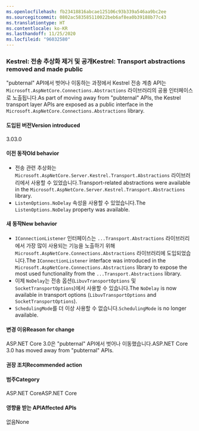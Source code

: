 ```yaml
---
ms.openlocfilehash: fb23418816abcae125106c93b339a546aa9bc2ee
ms.sourcegitcommit: 0802ac583585110022beb6af8ea0b39188b77c43
ms.translationtype: HT
ms.contentlocale: ko-KR
ms.lasthandoff: 11/25/2020
ms.locfileid: "96032580"
---
```

### <a name="kestrel-transport-abstractions-removed-and-made-public"></a><span data-ttu-id="9dc6f-101">Kestrel: 전송 추상화 제거 및 공개</span><span class="sxs-lookup"><span data-stu-id="9dc6f-101">Kestrel: Transport abstractions removed and made public</span></span>

<span data-ttu-id="9dc6f-102">"pubternal" API에서 벗어나 이동하는 과정에서 Kestrel 전송 계층 API는 `Microsoft.AspNetCore.Connections.Abstractions` 라이브러리의 공용 인터페이스로 노출됩니다.</span><span class="sxs-lookup"><span data-stu-id="9dc6f-102">As part of moving away from "pubternal" APIs, the Kestrel transport layer APIs are exposed as a public interface in the `Microsoft.AspNetCore.Connections.Abstractions` library.</span></span>

#### <a name="version-introduced"></a><span data-ttu-id="9dc6f-103">도입된 버전</span><span class="sxs-lookup"><span data-stu-id="9dc6f-103">Version introduced</span></span>

<span data-ttu-id="9dc6f-104">3.0</span><span class="sxs-lookup"><span data-stu-id="9dc6f-104">3.0</span></span>

#### <a name="old-behavior"></a><span data-ttu-id="9dc6f-105">이전 동작</span><span class="sxs-lookup"><span data-stu-id="9dc6f-105">Old behavior</span></span>

- <span data-ttu-id="9dc6f-106">전송 관련 추상화는 `Microsoft.AspNetCore.Server.Kestrel.Transport.Abstractions` 라이브러리에서 사용할 수 있었습니다.</span><span class="sxs-lookup"><span data-stu-id="9dc6f-106">Transport-related abstractions were available in the `Microsoft.AspNetCore.Server.Kestrel.Transport.Abstractions` library.</span></span>
- <span data-ttu-id="9dc6f-107">`ListenOptions.NoDelay` 속성을 사용할 수 있었습니다.</span><span class="sxs-lookup"><span data-stu-id="9dc6f-107">The `ListenOptions.NoDelay` property was available.</span></span>

#### <a name="new-behavior"></a><span data-ttu-id="9dc6f-108">새 동작</span><span class="sxs-lookup"><span data-stu-id="9dc6f-108">New behavior</span></span>

- <span data-ttu-id="9dc6f-109">`IConnectionListener` 인터페이스는 `...Transport.Abstractions` 라이브러리에서 가장 많이 사용되는 기능을 노출하기 위해 `Microsoft.AspNetCore.Connections.Abstractions` 라이브러리에 도입되었습니다.</span><span class="sxs-lookup"><span data-stu-id="9dc6f-109">The `IConnectionListener` interface was introduced in the `Microsoft.AspNetCore.Connections.Abstractions` library to expose the most used functionality from the `...Transport.Abstractions` library.</span></span>
- <span data-ttu-id="9dc6f-110">이제 `NoDelay`는 전송 옵션(`LibuvTransportOptions` 및 `SocketTransportOptions`)에서 사용할 수 있습니다.</span><span class="sxs-lookup"><span data-stu-id="9dc6f-110">The `NoDelay` is now available in transport options (`LibuvTransportOptions` and `SocketTransportOptions`).</span></span>
- <span data-ttu-id="9dc6f-111">`SchedulingMode`를 더 이상 사용할 수 없습니다.</span><span class="sxs-lookup"><span data-stu-id="9dc6f-111">`SchedulingMode` is no longer available.</span></span>

#### <a name="reason-for-change"></a><span data-ttu-id="9dc6f-112">변경 이유</span><span class="sxs-lookup"><span data-stu-id="9dc6f-112">Reason for change</span></span>

<span data-ttu-id="9dc6f-113">ASP.NET Core 3.0은 "pubternal" API에서 벗어나 이동했습니다.</span><span class="sxs-lookup"><span data-stu-id="9dc6f-113">ASP.NET Core 3.0 has moved away from "pubternal" APIs.</span></span>

#### <a name="recommended-action"></a><span data-ttu-id="9dc6f-114">권장 조치</span><span class="sxs-lookup"><span data-stu-id="9dc6f-114">Recommended action</span></span>

#### <a name="category"></a><span data-ttu-id="9dc6f-115">범주</span><span class="sxs-lookup"><span data-stu-id="9dc6f-115">Category</span></span>

<span data-ttu-id="9dc6f-116">ASP.NET Core</span><span class="sxs-lookup"><span data-stu-id="9dc6f-116">ASP.NET Core</span></span>

#### <a name="affected-apis"></a><span data-ttu-id="9dc6f-117">영향을 받는 API</span><span class="sxs-lookup"><span data-stu-id="9dc6f-117">Affected APIs</span></span>

<span data-ttu-id="9dc6f-118">없음</span><span class="sxs-lookup"><span data-stu-id="9dc6f-118">None</span></span>

<!-- 

#### Affected APIs

Not detectable via API analysis

-->
